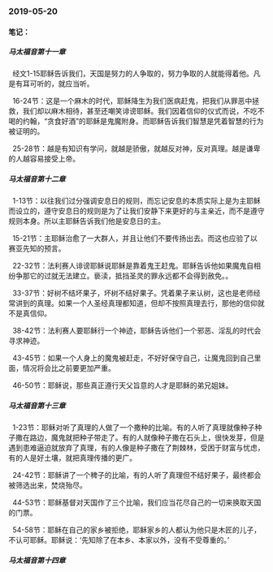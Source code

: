 ### 2019-05-20

#### 笔记：

##### 马太福音第十一章

&nbsp;    经文1-15耶稣告诉我们，天国是努力的人争取的，努力争取的人就能得着他。凡是有耳可听的，就应当听。

&nbsp;    16-24节：这是一个麻木的时代，耶稣降生为我们医病赶鬼，把我们从罪恶中拯救，我们却以麻木相待，甚至还嘲笑诽谤耶稣。我们因着信仰的仪式而说，不吃不喝的约翰，“贪食好酒”的耶稣是鬼魔附身。而耶稣告诉我们智慧是凭着智慧的行为被证明的。

&nbsp;    25-28节：越是有知识有学问，就越是骄傲，就越反对神，反对真理。越是谦卑的人越容易接受上帝。


##### 马太福音第十二章

&nbsp;    1-13节：以往我们过分强调安息日的规则，而忘记安息的本质实际上是为主耶稣而设立的，遵守安息日的规则是为了让我们安静下来更好的与主亲近，而不是遵守规则本身。所以主耶稣告诉我们他是安息日的主。

&nbsp;    15-21节：主耶稣治愈了一大群人，并且让他们不要传扬出去。而这也应验了以赛亚先知的预言。

&nbsp;    22-32节：法利赛人诽谤耶稣说耶稣是靠着鬼王赶鬼。耶稣告诉他如果魔鬼自相纷争那它的过就无法建立。亵渎，抵挡圣灵的罪永远都不会得到赦免。。

&nbsp;    33-37节：好树不结坏果子，坏树不结好果子。凭着果子来认树，这也是老师经常讲到的真理。如果一个人圣经真理都知道，但却不按照真理去行，那他的信仰就不是真信仰。

&nbsp;    38-42节：法利赛人要耶稣行一个神迹，耶稣告诉他们一个邪恶、淫乱的时代会寻求神迹。

&nbsp;    43-45节：如果一个人身上的魔鬼被赶走，不好好保守自己，让魔鬼回到自己里面，情况将会比之前要更加严重。

&nbsp;    46-50节：耶稣说，那些真正遵行天父旨意的人才是耶稣的弟兄姐妹。

##### 马太福音第十三章

&nbsp;    1-23节：耶稣对听了真理的人做了一个撒种的比喻。有的人听了真理就像种子种子撒在路边，魔鬼就把种子带走了。有的人就像种子撒在石头上，很快发芽，但是遇到患难逼迫就放弃了真理，有的人像是种子撒在了荆棘林，受困于财富与忧虑，有的人是好土壤，就把真理传播的更广。

&nbsp;    24-42节：耶稣讲了一个稗子的比喻，有的人听了真理但不结好果子，最终都会被筛选出来，焚烧殆尽。

&nbsp;    44-53节：耶稣基督对天国作了三个比喻，我们应当花尽自己的一切来换取天国的门票。

&nbsp;   54-58节：耶稣在自己的家乡被拒绝，耶稣家乡的人都认为他只是木匠的儿子，不认可耶稣。耶稣说：‘先知除了在本乡、本家以外，没有不受尊重的。’

##### 马太福音第十四章

&nbsp;    
